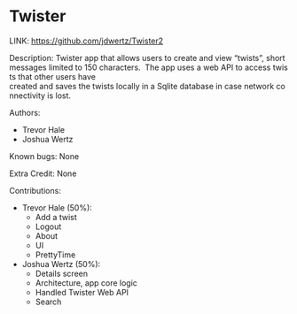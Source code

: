 # Twister
LINK: https://github.com/jdwertz/Twister2

Description: Twister app that allows users to create and view “twists”, short 
messages limited to 150 characters.  The app uses a web API to access twists that other users have 
created and saves the twists locally in a Sqlite database in case network connectivity is lost.

Authors:
* Trevor Hale
* Joshua Wertz

Known bugs: None

Extra Credit: None

Contributions:
* Trevor Hale (50%):
  - Add a twist
  - Logout
  - About
  - UI 
  - PrettyTime
* Joshua Wertz (50%):
  - Details screen
  - Architecture, app core logic
  - Handled Twister Web API
  - Search
